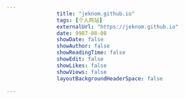---
                title: "jeknom.github.io"
                tags: [个人网站]
                externalUrl: "https://jeknom.github.io"
                date: 9987-08-08
                showDate: false
                showAuthor: false
                showReadingTime: false
                showEdit: false
                showLikes: false
                showViews: false
                layoutBackgroundHeaderSpace: false
                ---

